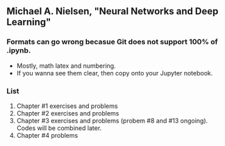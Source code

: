 ## Michael A. Nielsen, "Neural Networks and Deep Learning"
### Formats can go wrong becasue Git does not support 100% of .ipynb. 
  - Mostly, math latex and numbering.
  - If you wanna see them clear, then copy onto your Jupyter notebook.
### List
  1. Chapter #1 exercises and problems
  2. Chapter #2 exercises and problems
  3. Chapter #3 exercises and problems (probem #8 and #13 ongoing). Codes will be combined later.
  4. Chapter #4 problems
